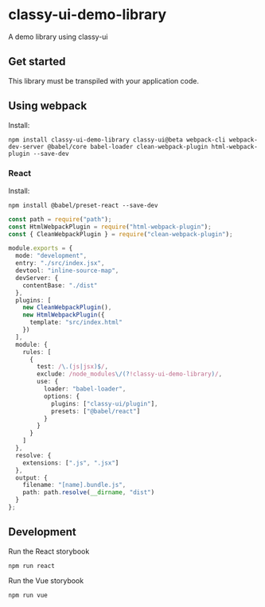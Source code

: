 # classy-ui-demo-library

A demo library using classy-ui

## Get started

This library must be transpiled with your application code.

## Using webpack

Install:

```
npm install classy-ui-demo-library classy-ui@beta webpack-cli webpack-dev-server @babel/core babel-loader clean-webpack-plugin html-webpack-plugin --save-dev
```

### React

Install:

```
npm install @babel/preset-react --save-dev
```

```ts
const path = require("path");
const HtmlWebpackPlugin = require("html-webpack-plugin");
const { CleanWebpackPlugin } = require("clean-webpack-plugin");

module.exports = {
  mode: "development",
  entry: "./src/index.jsx",
  devtool: "inline-source-map",
  devServer: {
    contentBase: "./dist"
  },
  plugins: [
    new CleanWebpackPlugin(),
    new HtmlWebpackPlugin({
      template: "src/index.html"
    })
  ],
  module: {
    rules: [
      {
        test: /\.(js|jsx)$/,
        exclude: /node_modules\/(?!classy-ui-demo-library)/,
        use: {
          loader: "babel-loader",
          options: {
            plugins: ["classy-ui/plugin"],
            presets: ["@babel/react"]
          }
        }
      }
    ]
  },
  resolve: {
    extensions: [".js", ".jsx"]
  },
  output: {
    filename: "[name].bundle.js",
    path: path.resolve(__dirname, "dist")
  }
};
```

## Development

Run the React storybook

```
npm run react
```

Run the Vue storybook

```
npm run vue
```
